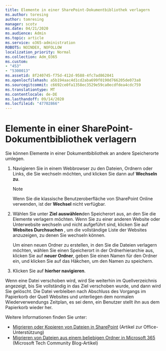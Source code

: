 ```yaml
---
title: Elemente in einer SharePoint-Dokumentbibliothek verlagern
ms.author: toresing
author: tomresing
manager: scotv
ms.date: 04/21/2020
ms.audience: Admin
ms.topic: article
ms.service: o365-administration
ROBOTS: NOINDEX, NOFOLLOW
localization_priority: Normal
ms.collection: Adm_O365
ms.custom:
- "453"
- "5300013"
ms.assetid: 8f240745-f75d-412d-9588-4fc7ad862041
ms.openlocfilehash: a5b194aac4d1cd2aba699f0190d766205de073a8
ms.sourcegitcommit: c6692ce0fa1358ec3529e59ca0ecdfdea4cdc759
ms.translationtype: MT
ms.contentlocale: de-DE
ms.lasthandoff: 09/14/2020
ms.locfileid: "47702866"
---
```

# <a name="move-items-in-a-sharepoint-document-library"></a>Elemente in einer SharePoint-Dokumentbibliothek verlagern

Sie können Elemente in einer Dokumentbibliothek an andere Speicherorte umlegen.
  
1. Navigieren Sie in einem Webbrowser zu den Dateien, Ordnern oder Links, die Sie wechseln möchten, und klicken Sie dann auf **Wechseln zu**.

    > [!NOTE]
    > Wenn Sie die klassische Benutzeroberfläche von SharePoint Online verwenden, ist der **Wechsel** nicht verfügbar.
  
2. Wählen Sie unter **Ziel auswählen**den Speicherort aus, an den Sie die Elemente verlagern möchten. Wenn Sie zu einer anderen Website oder Unterwebsite wechseln und nicht aufgeführt sind, klicken Sie auf **Websites Durchsuchen** , um die vollständige Liste der Websites anzuzeigen, zu denen Sie wechseln können.

    Um einen neuen Ordner zu erstellen, in den Sie die Dateien verlagern möchten, wählen Sie einen Speicherort in der Ordnerhierarchie aus, klicken Sie auf **neuer Ordner**, geben Sie einen Namen für den Ordner ein, und klicken Sie auf das Häkchen, um den Namen zu speichern.

3. Klicken Sie auf **hierher navigieren**.

 Wenn eine Datei verschoben wird, wird Sie weiterhin im Quellverzeichnis angezeigt, bis Sie vollständig in das Ziel verschoben wurde, und dann wird Sie gelöscht. Die Datei verbleiben nach Abschluss des Vorgangs im Papierkorb der Quell Websites und unterliegen dem normalen Wiederverwendungs Zeitplan, es sei denn, ein Benutzer stellt ihn aus dem Papierkorb wieder her.

Weitere Informationen finden Sie unter:

 - [Migrieren oder Kopieren von Dateien in SharePoint](https://support.office.com/article/move-or-copy-files-in-sharepoint-00e2f483-4df3-46be-a861-1f5f0c1a87bc) (Artikel zur Office-Unterstützung)
 - [Migrieren von Dateien aus einem beliebigen Ordner in Microsoft 365](https://techcommunity.microsoft.com/t5/Microsoft-SharePoint-Blog/Now-move-files-anywhere-in-Office-365-SharePoint-and-OneDrive/ba-p/146973) (Microsoft Tech Community Blog-Artikel) 